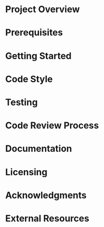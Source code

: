 # Project Overview
# Prerequisites
# Getting Started
# Code Style
# Testing
# Code Review Process
# Documentation
# Licensing
# Acknowledgments
# External Resources 
